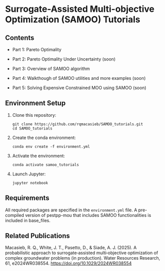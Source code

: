 # Surrogate-Assisted Multi-objective Optimization (SAMOO) Tutorials

Contents
-----------------------------------------------
- Part 1: Pareto Optimality

- Part 2: Pareto Optimality Under Uncertainty (soon)

- Part 3: Overview of SAMOO algorithm

- Part 4: Walkthough of SAMOO utilities and more examples (soon)

- Part 5: Solving Expensive Constrained MOO using SAMOO (soon)


Environment Setup
-----------------------------------------------

1. Clone this repository:
   ```
   git clone https://github.com/rqmacasieb/SAMOO_tutorials.git
   cd SAMOO_tutorials
   ```

2. Create the conda environment:
   ```
   conda env create -f environment.yml
   ```

3. Activate the environment:
   ```
   conda activate samoo_tutorials
   ```

4. Launch Jupyter:
   ```
   jupyter notebook
   ```

Requirements
-----------------------------------------------
All required packages are specified in the `environment.yml` file. 
A pre-compiled version of pestpp-mou that includes SAMOO functionalities is included in base_files.

Related Publications
-----------------------------------------------
Macasieb, R. Q., White, J. T., Pasetto, D., & Siade, A. J. (2025). A probabilistic approach to surrogate‐assisted multi‐objective optimization of complex groundwater problems (in production). Water Resources Research, 61, e2024WR038554. https://doi.org/10.1029/2024WR038554
